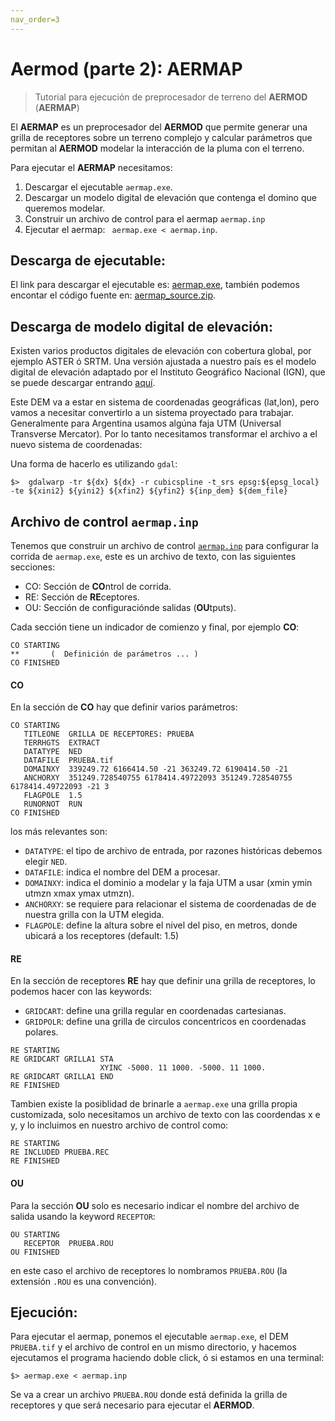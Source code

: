 ```yaml
---
nav_order=3
---
```


# Aermod (parte 2): AERMAP

> Tutorial para ejecución de preprocesador de terreno del **AERMOD** (**AERMAP**)

El **AERMAP** es un preprocesador del **AERMOD** que permite generar una grilla de receptores sobre un terreno complejo y calcular parámetros que permitan al **AERMOD** modelar la interacción de la pluma con el terreno.


Para ejecutar el **AERMAP** necesitamos:
1. Descargar el ejecutable ``aermap.exe``.
2. Descargar un modelo digital de elevación que contenga el domino que queremos modelar.
3. Construir un archivo de control para el aermap ``aermap.inp``
4. Ejecutar el aermap: `` aermap.exe < aermap.inp``.

## Descarga de ejecutable:

El link para descargar el ejecutable es: [aermap.exe](https://gaftp.epa.gov/Air/aqmg/SCRAM/models/related/aermap/aermap_exe.zip), también podemos encontar el código fuente en: [aermap_source.zip](https://gaftp.epa.gov/Air/aqmg/SCRAM/models/related/aermap/aermap_source.zip).

## Descarga de modelo digital de elevación:

Existen varios productos digitales de elevación con cobertura global, por ejemplo ASTER ó SRTM.
Una versión ajustada a nuestro país es el modelo digital de elevación adaptado por el Instituto Geográfico Nacional (IGN), que se puede descargar entrando [aquí](https://www.ign.gob.ar/NuestrasActividades/Geodesia/ModeloDigitalElevaciones/Mapa).

Este DEM va a estar en sistema de coordenadas geográficas (lat,lon), pero vamos a necesitar convertirlo a un sistema proyectado para trabajar. Generalmente para Argentina usamos algúna faja UTM (Universal Transverse Mercator). Por lo tanto necesitamos transformar el archivo a el nuevo sistema de coordenadas:

Una forma de hacerlo es utilizando ``gdal``:

```shell
$>  gdalwarp -tr ${dx} ${dx} -r cubicspline -t_srs epsg:${epsg_local} -te ${xini2} ${yini2} ${xfin2} ${yfin2} ${inp_dem} ${dem_file}
```


## Archivo de control ``aermap.inp``

Tenemos que construir un archivo de control [``aermap.inp``](archivos/aermap/aermap.inp) para configurar la corrida de ``aermap.exe``, este es un archivo de texto, con las siguientes secciones:

+ CO: Sección de **CO**ntrol de corrida.
+ RE: Sección de **RE**ceptores.
+ OU: Sección de configuraciónde salidas (**OU**tputs).

Cada sección tiene un indicador de comienzo y final, por ejemplo **CO**:

```
CO STARTING
**       (  Definición de parámetros ... )
CO FINISHED
```

#### **CO**

En la sección de **CO** hay que definir varios parámetros:

```
CO STARTING
   TITLEONE  GRILLA DE RECEPTORES: PRUEBA
   TERRHGTS  EXTRACT
   DATATYPE  NED
   DATAFILE  PRUEBA.tif
   DOMAINXY  339249.72 6166414.50 -21 363249.72 6190414.50 -21
   ANCHORXY  351249.728540755 6178414.49722093 351249.728540755 6178414.49722093 -21 3
   FLAGPOLE  1.5
   RUNORNOT  RUN
CO FINISHED
```

los más relevantes son:
+ ``DATATYPE``: el tipo de archivo de entrada, por razones históricas debemos elegir ``NED``.
+ ``DATAFILE``: indica el nombre del DEM a procesar.
+ ``DOMAINXY``: indica el dominio a modelar y la faja UTM a usar (xmin ymin utmzn xmax ymax utmzn).
+ ``ANCHORXY``: se requiere para relacionar el sistema de coordenadas de de nuestra grilla con la UTM elegida.
+ ``FLAGPOLE``: define la altura sobre el nivel del piso, en metros, donde ubicará a los receptores (default: 1.5)

#### **RE**
En la sección de receptores **RE** hay que definir una grilla de receptores, lo podemos hacer con las keywords: 
+ ``GRIDCART``: define una grilla regular en coordenadas cartesianas.
+ ``GRIDPOLR``: define una grilla de circulos concentricos en coordenadas polares.

```
RE STARTING
RE GRIDCART GRILLA1 STA
                    XYINC -5000. 11 1000. -5000. 11 1000.
RE GRIDCART GRILLA1 END
RE FINISHED
```


Tambien existe la posiblidad de brinarle a ``aermap.exe`` una grilla propia customizada, solo necesitamos un archivo de texto con las coordendas x e y, y lo incluimos en nuestro archivo de control como:

```
RE STARTING
RE INCLUDED PRUEBA.REC
RE FINISHED
```

#### **OU**

Para la sección **OU** solo es necesario indicar el nombre del archivo de salida usando la keyword ``RECEPTOR``:

```
OU STARTING
   RECEPTOR  PRUEBA.ROU
OU FINISHED
```
en este caso el archivo de receptores lo nombramos ``PRUEBA.ROU`` (la extensión ``.ROU`` es una convención).


## Ejecución:

Para ejecutar el aermap, ponemos el ejecutable ``aermap.exe``, el DEM ``PRUEBA.tif`` y el archivo de control en un mismo directorio, y hacemos ejecutamos el programa haciendo doble click, ó si estamos en una terminal:

```shell
$> aermap.exe < aermap.inp
```

Se va a crear un archivo ``PRUEBA.ROU`` donde está definida la grilla de receptores y que será necesario para ejecutar el **AERMOD**.
